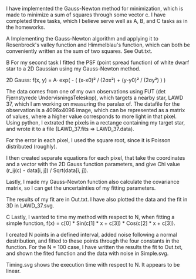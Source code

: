 I have implemented the Gauss-Newton method for minimization, which is made to minimize a sum of squares through some vector c.
I have completed three tasks, which I believe serve well as A, B, and C tasks as in the homeworks.

A
Implementing the Gauss-Newton algorithm and applying it to Rosenbrock's valley function and Himmelblau's function, which can both be conveniently written as the sum of two squares.
See Out.txt.

B
For my second task I fitted the PSF (point spread function) of white dwarf star to a 2D Gaussian using my Gauss-Newton method.

2D Gauss:
f(x, y) = A· exp( - ( (x-x0)² / (2σx²) + (y-y0)² / (2σy²) ) )

The data comes from one of my own observations using FUT (det Fjernstyrede UndervisningsTeleskop), which targets a nearby star, LAWD 37, which I am working on measuring the paralax of. The datafile for the observation is a 4096x4096 image, which can be represented as a matrix of values, where a higher value corresponds to more light in that pixel. Using python, I extrated the pixels in a rectange containing my target star, and wrote it to a file (LAWD\_37.fits => LAWD\_37.data).

For the error in each pixel, I used the square root, since it is Poisson distributed (roughly).

I then created separate equations for each pixel, that take the coordinates and a vector with the 2D Gauss function parameters, and give Chi value (r\_ij(c) - data[i, j]) / Sqrt(data[i, j]).

Lastly, I made my Gauss-Newton function also calculate the covariance matrix, so I can get the uncertainties of my fitting parameters.

The results of my fit are in Out.txt. I have also plotted the data and the fit in 3D in LAWD\_37.svg.


C
Lastly, I wanted to time my method with respect to N, when fitting a simple function,
f(x) = c[0] * Sin(c[1] * x + c[3]) * Cos(c[2] * x + c[3]).

I created N points in a defined interval, added noise following a normal destribution, and fitted to these points through the four constants in the function.
For the N = 100 case, I have written the results the fit to Out.txt, and shown the fited function and the data with noise in Simple.svg.

Timing.svg shows the execution time with respect to N. It appears to be linear.
